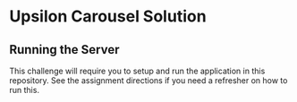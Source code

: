 # Upsilon Carousel Solution

## Running the Server

This challenge will require you to setup and run the application in this repository.
See the assignment directions if you need a refresher on how to run this.
